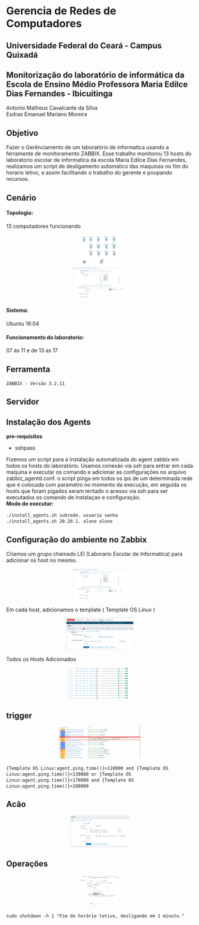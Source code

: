 # Gerencia de Redes de Computadores
## Universidade Federal do Ceará - Campus Quixadá

## Monitorização do laboratório de informática da Escola de Ensino Médio Professora Maria Edilce Dias Fernandes - Ibicuitinga


Antonio Matheus Cavalcante da Silva <br>
Esdras Emanuel Mariano Moreira

## Objetivo
Fazer o Gerênciamento de um laboratório de informatica usando a ferramente de monitoramento ZABBIX. Esse trabalho monitorou 13 hosts do laboratorio escolar de informatica da escola Maria Edilce Dias Fernandes, realizamos um script de desligamento automatico das maquinas no fim do horario letivo, e assim facilitando o trabalho do gerente e poupando recursos.

## Cenário

#### Topologia:
13 computadores funcionando

<div align="center"><img src="img/topologia.png" alt="" style="width:80; height:85px;"/></div>
<div align="center"><img src="img/gerencia06.png" alt="" style="width:80; height:85px;"/></div>

#### Sistema:
Ubuntu 16:04 

#### Funcionamento do laboratorio: 
07 às 11 e de 13 as 17

## Ferramenta
```
ZABBIX - Versão 3.2.11
```
## Servidor


## Instalação dos Agents
**pre-requisitos**
- sshpass

Fizemos um script para a instalação automatizada do agent zabbix em todos os hosts do laboratório. Usamos conexão via ssh para entrar em cada maquina e executar os comando e adicionar as configurações no arquivo zabbiz_agentd.conf.
o script pinga em todos os ips de um determinada rede que é colocada com parametro no momento da execução, em seguida os hosts que foram pigados seram tentado o acesso via ssh para ser executados os comando de instalaçao e configuração. <br>
**Modo de executar:**
```
./install_agents.sh subrede. usuario senha
./install_agents.sh 20.20.1. aluno aluno
```

## Configuração do ambiente no Zabbix

Criamos um grupo chamado LEI (Laborario Escolar de Informatica) para adicionar os host no mesmo.
<div align="center"><img src="img/gerencia06.png" alt="" style="width:80; height:85px;"/></div>

Em cada host, adicionamos o template ( Template OS Linux )
<div align="center"><img src="img/gerencia07.png" alt="" style="width:80; height:85px;"/></div>

Todos os Hosts Adicionados 
<div align="center"><img src="img/gerencia08.png" alt="" style="width:80; height:85px;"/></div>

## trigger

<div align="center"><img src="img/gerencia09.png" alt="" style="width:80; height:85px;"/></div>

```
{Template OS Linux:agent.ping.time()}>110000 and {Template OS Linux:agent.ping.time()}<130000 or {Template OS Linux:agent.ping.time()}>170000 and {Template OS Linux:agent.ping.time()}<180000
```
## Acão

<div align="center"><img src="img/gerencia04.png" alt="" style="width:80; height:85px;"/></div>

## Operações
<div align="center"><img src="img/gerencia05.png" alt="" style="width:80; height:85px;"/></div>

```
sudo shutdown -h 1 "Fim do horário letivo, desligando em 1 minuto."
```
